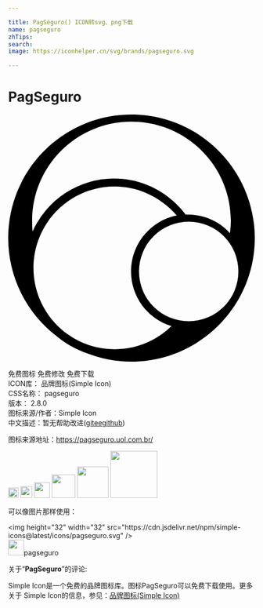 ```yaml
---

title: PagSeguro() ICON转svg、png下载
name: pagseguro
zhTips: 
search: 
image: https://iconhelper.cn/svg/brands/pagseguro.svg

---
```


# PagSeguro  <small style="font-size: 60%;font-weight: 100"></small>

<div id="svg" class="svg-wrap">
<svg role="img" viewBox="0 0 24 24" xmlns="http://www.w3.org/2000/svg"><title>PagSeguro icon</title><path d="M17.482 9.712c1.64 0 3.108.69 4.1 1.813.044-.388.087-.777.087-1.208C21.67 5.007 17.353.69 12 .69c-5.353 0-9.67 4.316-9.67 9.626 0 .345 0 .69.044 1.036a8.688 8.688 0 017.943-5.137c2.848 0 5.352 1.381 6.95 3.496h.215zm-7.122-2.72c-4.36 0-7.9 3.54-7.9 7.9s3.54 7.9 7.9 7.9c2.158 0 4.1-.864 5.525-2.245a5.53 5.53 0 01-3.928-5.31c0-2.676 1.9-4.92 4.446-5.438-1.468-1.684-3.626-2.806-6.043-2.806zM4.79 21.583A11.958 11.958 0 010 12C0 5.353 5.396 0 12 0s12 5.396 12 12-5.396 12-12 12c-1.554 0-3.022-.302-4.36-.82-1.079-.389-2.028-.907-2.849-1.597zm12.777-1.51a4.827 4.827 0 004.835-4.835 4.827 4.827 0 00-4.835-4.834 4.827 4.827 0 00-4.834 4.834 4.827 4.827 0 004.834 4.835Z"/></svg>
</div>
<detail full-name='pagseguro'></detail>

<div class="detail-page">
<p>
<span><span class="badge-success badge">免费图标</span> <span class="badge-success badge">免费修改</span>  <span class="badge-success badge">免费下载</span> </span>
<br/>
<span>
ICON库：
<span class="badge-secondary badge">品牌图标(Simple Icon)</span> 
</span>
<br/>
<span>
CSS名称：
<span class="badge-secondary badge">pagseguro</span> 
</span>

<br/>
<span>
版本：
<span class="badge-secondary badge">2.8.0</span> 
</span>
<br/>
<span>图标来源/作者：<span class="badge-light badge">Simple Icon</span></span> 
<br/>
<span class="zh-detail">中文描述：暂无<span class="help-link"><span>帮助改进</span>(<a href="https://gitee.com/liuwave/icon-helper/edit/master/json/brands/pagseguro.json" target="_blank" rel="noopener noreferrer">gitee</a><a href="https://github.com/liuwave/icon-helper/edit/master/json/brands/pagseguro.json" target="_blank" rel="noopener noreferrer">github</a></span>)</span><br/>
</p>
</div><div class="description description alert alert-light"><p>图标来源地址：<a href="https://pagseguro.uol.com.br/" target="_blank" rel="noopener noreferrer">https://pagseguro.uol.com.br/</a></p></div>
<div class="alert alert-dark">
<img height="21" width="21" src="https://cdn.jsdelivr.net/npm/simple-icons@latest/icons/pagseguro.svg" />
<img height="24" width="24" src="https://cdn.jsdelivr.net/npm/simple-icons@latest/icons/pagseguro.svg" />
<img height="32" width="32" src="https://cdn.jsdelivr.net/npm/simple-icons@latest/icons/pagseguro.svg" />
<img height="48" width="48" src="https://cdn.jsdelivr.net/npm/simple-icons@latest/icons/pagseguro.svg" />
<img height="64" width="64" src="https://cdn.jsdelivr.net/npm/simple-icons@latest/icons/pagseguro.svg" />
<img height="96" width="96" src="https://cdn.jsdelivr.net/npm/simple-icons@latest/icons/pagseguro.svg" />

</div>
<div>
  <p>可以像图片那样使用：    
  </p>
  <div class="alert alert-primary" style="font-size: 14px">
    &lt;img height="32" width="32" src="https://cdn.jsdelivr.net/npm/simple-icons@latest/icons/pagseguro.svg" /&gt;
    <copy-btn content='<img height="32" width="32" src="https://cdn.jsdelivr.net/npm/simple-icons@latest/icons/pagseguro.svg" />'></copy-btn>
  </div>
  <div class="alert alert-secondary">
    <img height="32" width="32" src="https://cdn.jsdelivr.net/npm/simple-icons@latest/icons/pagseguro.svg" />pagseguro
    <copy-btn content="pagseguro" btn-title="复制图标名称"></copy-btn>
  </div>
</div>
<div class="icon-detail__container">
<p>关于“<b>PagSeguro</b>”的评论:</p>
</div>
<Vssue title="关于“PagSeguro”的评论" />
<div><p>Simple Icon是一个免费的品牌图标库。图标PagSeguro可以免费下载使用。更多关于  Simple Icon的信息，参见：<a target="_blank" href="https://iconhelper.cn/brands.html">品牌图标(Simple Icon)</a>
</p></div>
